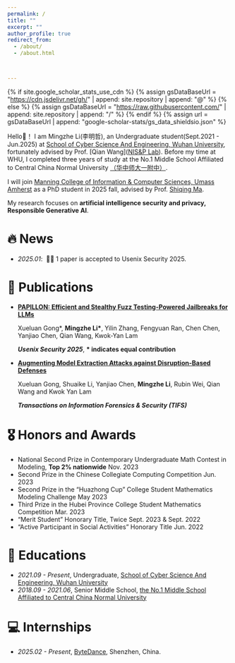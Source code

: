 ```yaml
---
permalink: /
title: ""
excerpt: ""
author_profile: true
redirect_from: 
  - /about/
  - /about.html



---
```


{% if site.google_scholar_stats_use_cdn %}
{% assign gsDataBaseUrl = "https://cdn.jsdelivr.net/gh/" | append: site.repository | append: "@" %}
{% else %}
{% assign gsDataBaseUrl = "https://raw.githubusercontent.com/" | append: site.repository | append: "/" %}
{% endif %}
{% assign url = gsDataBaseUrl | append: "google-scholar-stats/gs_data_shieldsio.json" %}

<span class='anchor' id='about-me'></span>

Hello👋！ I am Mingzhe Li(李明哲), an Undergraduate student(Sept.2021 - Jun.2025) at [School of Cyber Science And Engineering, Wuhan University](https://cse.whu.edu.cn), fortunately advised by Prof. [Qian Wang]([NIS&P Lab](http://nisplab.whu.edu.cn/people.html)). Before my time at WHU, I completed three years of study at the No.1 Middle School Affiliated to Central China Normal University [（华中师大一附中）](https://www.hzsdyfz.com.cn). 

I will join [Manning College of Information & Computer Sciences, Umass Amherst](https://www.cics.umass.edu) as a PhD student in 2025 fall, advised by Prof. [Shiqing Ma](https://people.cs.umass.edu/~shiqingma/).

My research focuses on **artificial intelligence security and privacy, Responsible Generative AI**.





# 🔥 News

- *2025.01*: &nbsp;🎉🎉  1 paper is accepted to Usenix Security 2025.

# 📝 Publications 

- **[PAPILLON: Efficient and Stealthy Fuzz Testing-Powered Jailbreaks for LLMs](https://arxiv.org/abs/2409.14866)**

  Xueluan Gong*, **Mingzhe Li\***, Yilin Zhang, Fengyuan Ran, Chen Chen, Yanjiao Chen, Qian Wang, Kwok-Yan Lam

  ***Usenix Security 2025***, **\* indicates equal contribution**

- **[Augmenting Model Extraction Attacks against Disruption-Based Defenses](https://ieeexplore.ieee.org/document/10793405)** 

  Xueluan Gong, Shuaike Li, Yanjiao Chen,  **Mingzhe Li**, Rubin Wei, Qian Wang and Kwok Yan Lam

  ***Transactions on Information Forensics & Security (TIFS)***

# 🎖 Honors and Awards

- National Second Prize in Contemporary Undergraduate Math Contest in Modeling, **Top 2% nationwide**    Nov. 2023
- Second Prize in the Chinese Collegiate Computing Competition    Jun. 2023
- Second Prize in the “Huazhong Cup” College Student Mathematics Modeling Challenge    May 2023
- Third Prize in the Hubei Province College Student Mathematics Competition    Mar. 2023
- “Merit Student” Honorary Title, Twice    Sept. 2023 & Sept. 2022
- “Active Participant in Social Activities” Honorary Title     Jun. 2022

# 📖 Educations
- *2021.09 - Present*, Undergraduate, [School of Cyber Science And Engineering, Wuhan University](https://cse.whu.edu.cn)  
- *2018.09 - 2021.06*, Senior Middle School, [the No.1 Middle School Affiliated to Central China Normal University](https://www.hzsdyfz.com.cn)


# 💻 Internships
- *2025.02 - Present*, [ByteDance](https://www.bytedance.com/zh/), Shenzhen, China.
